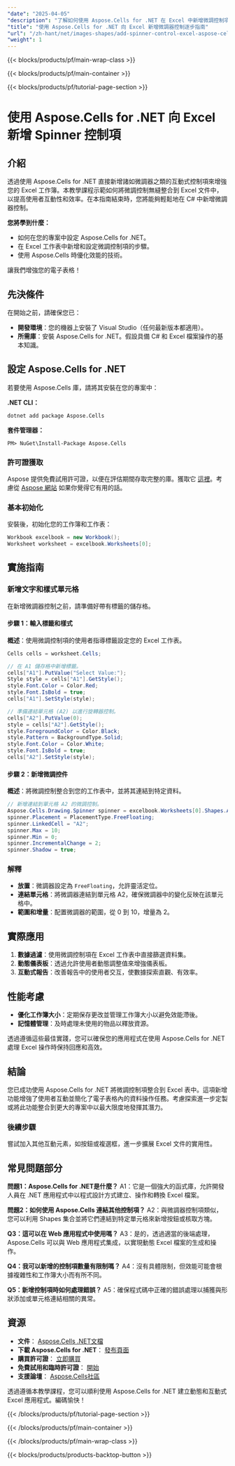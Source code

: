 ```yaml
---
"date": "2025-04-05"
"description": "了解如何使用 Aspose.Cells for .NET 在 Excel 中新增微調控制項。本逐步指南涵蓋設定、實施和實際應用。"
"title": "使用 Aspose.Cells for .NET 向 Excel 新增微調器控制逐步指南"
"url": "/zh-hant/net/images-shapes/add-spinner-control-excel-aspose-cells-dotnet/"
"weight": 1
---
```


{{< blocks/products/pf/main-wrap-class >}}

{{< blocks/products/pf/main-container >}}

{{< blocks/products/pf/tutorial-page-section >}}


# 使用 Aspose.Cells for .NET 向 Excel 新增 Spinner 控制項

## 介紹

透過使用 Aspose.Cells for .NET 直接新增諸如微調器之類的互動式控制項來增強您的 Excel 工作簿。本教學課程示範如何將微調控制無縫整合到 Excel 文件中，以提高使用者互動性和效率。在本指南結束時，您將能夠輕鬆地在 C# 中新增微調器控制。

**您將學到什麼：**
- 如何在您的專案中設定 Aspose.Cells for .NET。
- 在 Excel 工作表中新增和設定微調控制項的步驟。
- 使用 Aspose.Cells 時優化效能的技術。

讓我們增強您的電子表格！

## 先決條件

在開始之前，請確保您已：

- **開發環境**：您的機器上安裝了 Visual Studio（任何最新版本都適用）。
- **所需庫**：安裝 Aspose.Cells for .NET。假設具備 C# 和 Excel 檔案操作的基本知識。

## 設定 Aspose.Cells for .NET

若要使用 Aspose.Cells 庫，請將其安裝在您的專案中：

**.NET CLI：**
```bash
dotnet add package Aspose.Cells
```

**套件管理器：**
```shell
PM> NuGet\Install-Package Aspose.Cells
```

### 許可證獲取

Aspose 提供免費試用許可證，以便在評估期間存取完整的庫。獲取它 [這裡](https://purchase.aspose.com/temporary-license/)。考慮從 [Aspose 網站](https://purchase.aspose.com/buy) 如果你覺得它有用的話。

### 基本初始化

安裝後，初始化您的工作簿和工作表：

```csharp
Workbook excelbook = new Workbook();
Worksheet worksheet = excelbook.Worksheets[0];
```

## 實施指南

### 新增文字和樣式單元格

在新增微調器控制之前，請準備好帶有標籤的儲存格。

#### 步驟 1：輸入標籤和樣式

**概述**：使用微調控制項的使用者指導標籤設定您的 Excel 工作表。

```csharp
Cells cells = worksheet.Cells;

// 在 A1 儲存格中新增標籤。
cells["A1"].PutValue("Select Value:");
Style style = cells["A1"].GetStyle();
style.Font.Color = Color.Red;
style.Font.IsBold = true;
cells["A1"].SetStyle(style);

// 準備連結單元格 (A2) 以進行旋轉器控制。
cells["A2"].PutValue(0);
style = cells["A2"].GetStyle();
style.ForegroundColor = Color.Black;
style.Pattern = BackgroundType.Solid;
style.Font.Color = Color.White;
style.Font.IsBold = true;
cells["A2"].SetStyle(style);
```

#### 步驟 2：新增微調控件

**概述**：將微調控制整合到您的工作表中，並將其連結到特定資料。

```csharp
// 新增連結到單元格 A2 的微調控制。
Aspose.Cells.Drawing.Spinner spinner = excelbook.Worksheets[0].Shapes.AddSpinner(1, 0, 1, 0, 20, 18);
spinner.Placement = PlacementType.FreeFloating;
spinner.LinkedCell = "A2";
spinner.Max = 10;
spinner.Min = 0;
spinner.IncrementalChange = 2;
spinner.Shadow = true;
```

### 解釋

- **放置**：微調器設定為 `FreeFloating`，允許靈活定位。
- **連結單元格**：將微調器連結到單元格 A2，確保微調器中的變化反映在該單元格中。
- **範圍和增量**：配置微調器的範圍，從 0 到 10，增量為 2。

## 實際應用

1. **數據過濾**：使用微調控制項在 Excel 工作表中直接篩選資料集。
2. **動態儀表板**：透過允許使用者動態調整值來增強儀表板。
3. **互動式報告**：改善報告中的使用者交互，使數據探索直觀、有效率。

## 性能考慮

- **優化工作簿大小**：定期保存更改並管理工作簿大小以避免效能滯後。
- **記憶體管理**：及時處理未使用的物品以釋放資源。

透過遵循這些最佳實踐，您可以確保您的應用程式在使用 Aspose.Cells for .NET 處理 Excel 操作時保持回應和高效。

## 結論

您已成功使用 Aspose.Cells for .NET 將微調控制項整合到 Excel 表中。這項新增功能增強了使用者互動並簡化了電子表格內的資料操作任務。考慮探索進一步定製或將此功能整合到更大的專案中以最大限度地發揮其潛力。

### 後續步驟

嘗試加入其他互動元素，如按鈕或複選框，進一步擴展 Excel 文件的實用性。

## 常見問題部分

**問題1：Aspose.Cells for .NET是什麼？**
A1：它是一個強大的函式庫，允許開發人員在 .NET 應用程式中以程式設計方式建立、操作和轉換 Excel 檔案。

**問題2：如何使用 Aspose.Cells 連結其他控制項？**
A2：與微調器控制項類似，您可以利用 Shapes 集合並將它們連結到特定單元格來新增按鈕或核取方塊。

**Q3：這可以在 Web 應用程式中使用嗎？**
A3：是的，透過適當的後端處理，Aspose.Cells 可以與 Web 應用程式集成，以實現動態 Excel 檔案的生成和操作。

**Q4：我可以新增的控制項數量有限制嗎？**
A4：沒有具體限制，但效能可能會根據複雜性和工作簿大小而有所不同。

**Q5：新增控制項時如何處理錯誤？**
A5：確保程式碼中正確的錯誤處理以捕獲與形狀添加或單元格連結相關的異常。

## 資源
- **文件**： [Aspose.Cells .NET文檔](https://reference.aspose.com/cells/net/)
- **下載 Aspose.Cells for .NET**： [發布頁面](https://releases.aspose.com/cells/net/)
- **購買許可證**： [立即購買](https://purchase.aspose.com/buy)
- **免費試用和臨時許可證**： [開始](https://purchase.aspose.com/temporary-license/)
- **支援論壇**： [Aspose.Cells社區](https://forum.aspose.com/c/cells/9)

透過遵循本教學課程，您可以順利使用 Aspose.Cells for .NET 建立動態和互動式 Excel 應用程式。編碼愉快！


{{< /blocks/products/pf/tutorial-page-section >}}

{{< /blocks/products/pf/main-container >}}

{{< /blocks/products/pf/main-wrap-class >}}

{{< blocks/products/products-backtop-button >}}